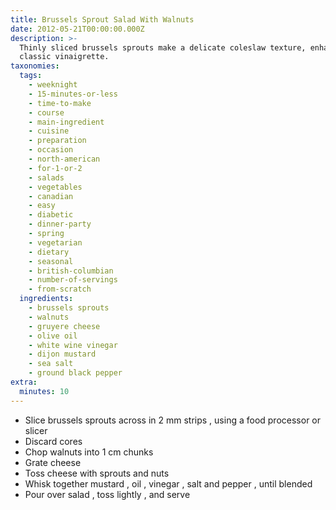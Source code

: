 ```yaml
---
title: Brussels Sprout Salad With Walnuts
date: 2012-05-21T00:00:00.000Z
description: >-
  Thinly sliced brussels sprouts make a delicate coleslaw texture, enhanced by a
  classic vinaigrette.
taxonomies:
  tags:
    - weeknight
    - 15-minutes-or-less
    - time-to-make
    - course
    - main-ingredient
    - cuisine
    - preparation
    - occasion
    - north-american
    - for-1-or-2
    - salads
    - vegetables
    - canadian
    - easy
    - diabetic
    - dinner-party
    - spring
    - vegetarian
    - dietary
    - seasonal
    - british-columbian
    - number-of-servings
    - from-scratch
  ingredients:
    - brussels sprouts
    - walnuts
    - gruyere cheese
    - olive oil
    - white wine vinegar
    - dijon mustard
    - sea salt
    - ground black pepper
extra:
  minutes: 10
---
```

 - Slice brussels sprouts across in 2 mm strips , using a food processor or slicer
 - Discard cores
 - Chop walnuts into 1 cm chunks
 - Grate cheese
 - Toss cheese with sprouts and nuts
 - Whisk together mustard , oil , vinegar , salt and pepper , until blended
 - Pour over salad , toss lightly , and serve
